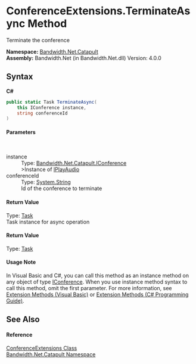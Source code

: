 ﻿# ConferenceExtensions.TerminateAsync Method 
 

Terminate the conference

**Namespace:**&nbsp;<a href ="N_Bandwidth_Net_Catapult.md">Bandwidth.Net.Catapult</a><br />**Assembly:**&nbsp;Bandwidth.Net (in Bandwidth.Net.dll) Version: 4.0.0

## Syntax

**C#**<br />
``` C#
public static Task TerminateAsync(
	this IConference instance,
	string conferenceId
)
```


#### Parameters
&nbsp;<dl><dt>instance</dt><dd>Type: <a href ="T_Bandwidth_Net_Catapult_IConference.md">Bandwidth.Net.Catapult.IConference</a><br />>Instance of <a href ="T_Bandwidth_Net_Catapult_IPlayAudio.md">IPlayAudio</a></dd><dt>conferenceId</dt><dd>Type: <a href="http://msdn2.microsoft.com/en-us/library/s1wwdcbf" target="_blank">System.String</a><br />Id of the conference to terminate</dd></dl>

#### Return Value
Type: <a href="http://msdn2.microsoft.com/en-us/library/dd235678" target="_blank">Task</a><br />Task instance for async operation

#### Return Value
Type: <a href="http://msdn2.microsoft.com/en-us/library/dd235678" target="_blank">Task</a><br />

#### Usage Note
In Visual Basic and C#, you can call this method as an instance method on any object of type <a href ="T_Bandwidth_Net_Catapult_IConference.md">IConference</a>. When you use instance method syntax to call this method, omit the first parameter. For more information, see <a href="http://msdn.microsoft.com/en-us/library/bb384936.aspx">Extension Methods (Visual Basic)</a> or <a href="http://msdn.microsoft.com/en-us/library/bb383977.aspx">Extension Methods (C# Programming Guide)</a>.

## See Also


#### Reference
<a href ="T_Bandwidth_Net_Catapult_ConferenceExtensions.md">ConferenceExtensions Class</a><br /><a href ="N_Bandwidth_Net_Catapult.md">Bandwidth.Net.Catapult Namespace</a><br />